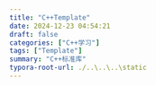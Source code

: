 ```yaml
---
title: "C++Template"
date: 2024-12-23 04:54:21
draft: false
categories: ["C++学习"]
tags: ["Template"]
summary: "C++标准库"
typora-root-url: ./..\..\..\static
---
```



